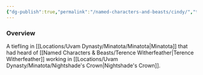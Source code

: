 ```yaml
---
{"dg-publish":true,"permalink":"/named-characters-and-beasts/cindy/","tags":["NPC"]}
---
```



### Overview
A tiefling in [[Locations/Uvam Dynasty/Minatota/Minatota\|Minatota]] that had heard of [[Named Characters & Beasts/Terence Witherfeather\|Terence Witherfeather]] working in [[Locations/Uvam Dynasty/Minatota/Nightshade's Crown\|Nightshade's Crown]].
